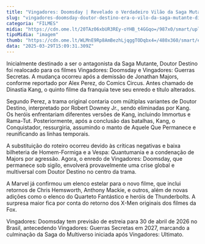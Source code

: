 ```yaml
---
title: "Vingadores: Doomsday | Revelado o Verdadeiro Vilão da Saga Mutante, Afirma Insider"
slug: "vingadores-doomsday-doutor-destino-era-o-vilo-da-saga-mutante-diz-insider"
categoria: "FILMES"
midia: "https://cdn.ome.lt/20TAz06xbUR3REy-oYHB_t4GGqo=/987x0/smart/uploads/conteudo/fotos/robertdowneyjrdoutordestinolow_hCJ5xUN.jpg"
tipoMidia: "imagem"
thumb: "https://cdn.ome.lt/WLMnE9Rp8AmBezhLjqggTODqbx4=/480x360/smart/extras/conteudos/robertdowneyjrdoutordestinolow_8N2GVkj.jpg"
data: "2025-03-29T15:09:31.309Z"
---
```


Inicialmente destinado a ser o antagonista da Saga Mutante, Doutor Destino foi realocado para os filmes Vingadores: Doomsday e Vingadores: Guerras Secretas. A mudança ocorreu após a demissão de Jonathan Majors, conforme reportado por Alex Perez, do Comics Circus. Antes chamado de Dinastia Kang, o quinto filme da franquia teve seu enredo e título alterados.

Segundo Perez, a trama original contaria com múltiplas variantes de Doutor Destino, interpretado por Robert Downey Jr., sendo eliminadas por Kang. Os heróis enfrentariam diferentes versões de Kang, incluindo Immortus e Rama-Tut. Posteriormente, após a conclusão das batalhas, Kang, o Conquistador, ressurgiria, assumindo o manto de Aquele Que Permanece e reunificando as linhas temporais.

A substituição do roteiro ocorreu devido às críticas negativas e baixa bilheteria de Homem-Formiga e a Vespa: Quantumania e a condenação de Majors por agressão. Agora, o enredo de Vingadores: Doomsday, que permanece sob sigilo, envolverá provavelmente uma crise global e multiversal com Doutor Destino no centro da trama.

A Marvel já confirmou um elenco estelar para o novo filme, que inclui retornos de Chris Hemsworth, Anthony Mackie, e outros, além de novas adições como o elenco do Quarteto Fantástico e heróis de Thunderbolts. A surpresa maior fica por conta do retorno dos X-Men originais dos filmes da Fox.

Vingadores: Doomsday tem previsão de estreia para 30 de abril de 2026 no Brasil, antecedendo Vingadores: Guerras Secretas em 2027, marcando a culminação da Saga do Multiverso iniciada após Vingadores: Ultimato.